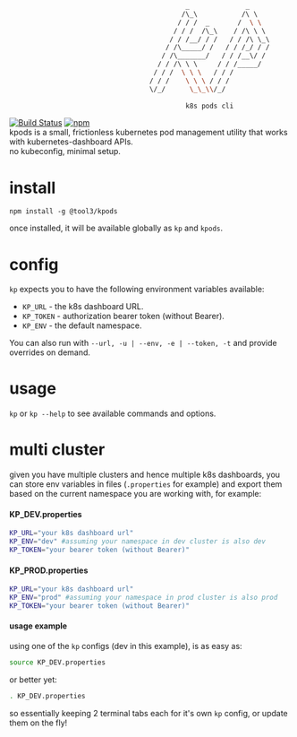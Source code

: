 ```bash
                                            _              _      
                                           /\_\           /\ \    
                                          / / /  _       /  \ \   
                                         / / /  /\_\    / /\ \ \  
                                        / / /__/ / /   / / /\ \_\ 
                                       / /\_____/ /   / / /_/ / / 
                                      / /\_______/   / / /__\/ /  
                                     / / /\ \ \     / / /_____/   
                                    / / /  \ \ \   / / /          
                                   / / /    \ \ \ / / /           
                                   \/_/      \_\_\\/_/
                                   
                                            k8s pods cli                   
```
[![Build Status](https://travis-ci.org/tool3/kpods.svg?branch=master)](https://travis-ci.org/tool3/kpods)   [![npm](https://img.shields.io/npm/dm/@tool3/kpods)](https://www.npmjs.com/package/@tool3/kpods)   
kpods is a small, frictionless kubernetes pod management utility that works with kubernetes-dashboard APIs.   
no kubeconfig, minimal setup.
  
# install
`npm install -g @tool3/kpods`

once installed, it will be available globally as `kp` and `kpods`.

# config
`kp` expects you to have the following environment variables available:   
- `KP_URL` - the k8s dashboard URL.   
- `KP_TOKEN` - authorization bearer token (without Bearer).  
- `KP_ENV` - the default namespace.
  
You can also run with `--url, -u | --env, -e | --token, -t` and provide overrides on demand.

# usage
`kp` or `kp --help` to see available commands and options.

# multi cluster 
given you have multiple clusters and hence multiple k8s dashboards, you can store env variables in files (`.properties` for example) and export them based on the current namespace you are working with, for example:   
#### KP_DEV.properties
```bash
KP_URL="your k8s dashboard url"
KP_ENV="dev" #assuming your namespace in dev cluster is also dev
KP_TOKEN="your bearer token (without Bearer)"
```
#### KP_PROD.properties
```bash
KP_URL="your k8s dashboard url"
KP_ENV="prod" #assuming your namespace in prod cluster is also prod
KP_TOKEN="your bearer token (without Bearer)"
```
#### usage example
using one of the `kp` configs (dev in this example), is as easy as:   
```bash
source KP_DEV.properties
```
or better yet:
```bash
. KP_DEV.properties
```

so essentially keeping 2 terminal tabs each for it's own `kp` config, or update them on the fly!
